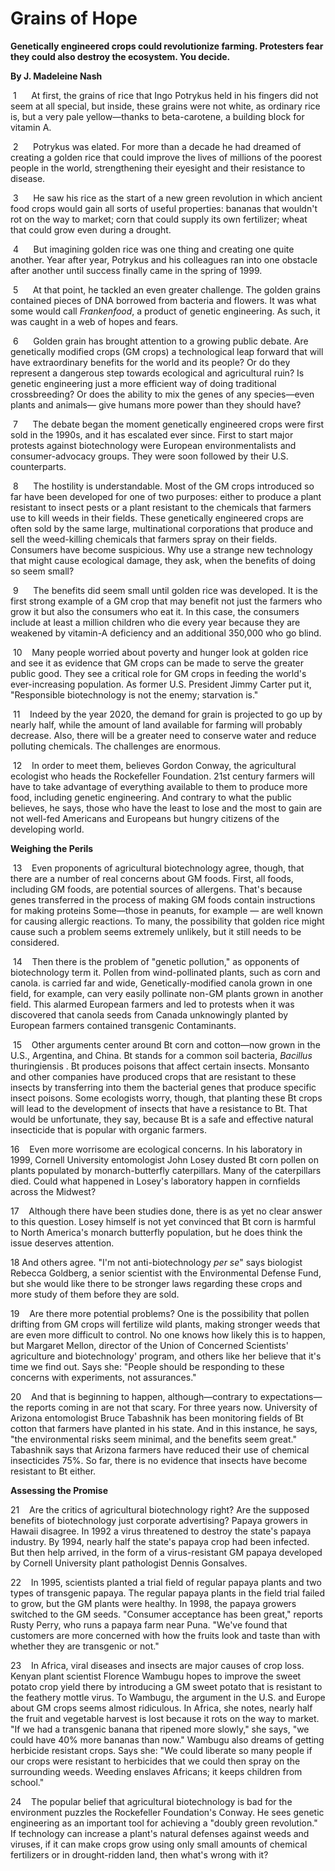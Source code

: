 # **Grains of Hope**

**Genetically engineered crops could revolutionize farming. Protesters fear they could also destroy the ecosystem. You decide.**

**By J. Madeleine Nash**

 1      At first, the grains of rice that Ingo Potrykus held in his fingers did not seem at all special, but inside, these grains were not white, as ordinary rice is, but a very pale yellow—thanks to beta-carotene, a building block for vitamin A.

 2      Potrykus was elated. For more than a decade he had dreamed of creating a golden rice that could improve the lives of millions of the poorest people in the world, strengthening their eyesight and their resistance to disease.

 3      He saw his rice as the start of a new green revolution in which ancient food crops would gain all sorts of useful properties: bananas that wouldn't rot on the way to market; corn that could supply its own fertilizer; wheat that could grow even during a drought.

 4      But imagining golden rice was one thing and creating one quite another. Year after year, Potrykus and his colleagues ran into one obstacle after another until success finally came in the spring of 1999.

 5      At that point, he tackled an even greater challenge. The golden grains contained pieces of DNA borrowed from bacteria and flowers. It was what some would call _Frankenfood_, a product of genetic engineering. As such, it was caught in a web of hopes and fears.

 6      Golden grain has brought attention to a growing public debate. Are genetically modified crops (GM crops) a technological leap forward that will have extraordinary benefits for the world and its people? Or do they represent a dangerous step towards ecological and agricultural ruin? Is genetic engineering just a more efficient way of doing traditional crossbreeding? Or does the ability to mix the genes of any species—even plants and animals— give humans more power than they should have?

 7      The debate began the moment genetically engineered crops were first sold in the 1990s, and it has escalated ever since. First to start major protests against biotechnology were European environmentalists and consumer-advocacy groups. They were soon followed by their U.S. counterparts.

 8      The hostility is understandable. Most of the GM crops introduced so far have been developed for one of two purposes: either to produce a plant resistant to insect pests or a plant resistant to the chemicals that farmers use to kill weeds in their fields. These genetically engineered crops are often sold by the same large, multinational corporations that produce and sell the weed-killing chemicals that farmers spray on their fields. Consumers have become suspicious. Why use a strange new technology that might cause ecological damage, they ask, when the benefits of doing so seem small?

 9      The benefits did seem small until golden rice was developed. It is the first strong example of a GM crop that may benefit not just the farmers who grow it but also the consumers who eat it. In this case, the consumers include at least a million children who die every year because they are weakened by vitamin-A deficiency and an additional 350,000 who go blind.

 10    Many people worried about poverty and hunger look at golden rice and see it as evidence that GM crops can be made to serve the greater public good. They see a critical role for GM crops in feeding the world's ever-increasing population. As former U.S. President Jimmy Carter put it, "Responsible biotechnology is not the enemy; starvation is."

 11    Indeed by the year 2020, the demand for grain is projected to go up by nearly half, while the amount of land available for farming will probably decrease. Also, there will be a greater need to conserve water and reduce polluting chemicals. The challenges are enormous.

 12    In order to meet them, believes Gordon Conway, the agricultural ecologist who heads the Rockefeller Foundation. 21st century farmers will have to take advantage of everything available to them to produce more food, including genetic engineering. And contrary to what the public believes, he says, those who have the least to lose and the most to gain are not well-fed Americans and Europeans but hungry citizens of the developing world.

**Weighing the Perils**

 13    Even proponents of agricultural biotechnology agree, though, that there are a number of real concerns about GM foods. First, all foods, including GM foods, are potential sources of allergens. That's because genes transferred in the process of making GM foods contain instructions for making proteins Some—those in peanuts, for example — are well known for causing allergic reactions. To many, the possibility that golden rice might cause such a problem seems extremely unlikely, but it still needs to be considered.

 14    Then there is the problem of "genetic pollution," as opponents of biotechnology term it. Pollen from wind-pollinated plants, such as corn and canola. is carried far and wide, Genetically-modified canola grown in one field, for example, can very easily pollinate non-GM plants grown in another field. This alarmed European farmers and led to protests when it was discovered that canola seeds from Canada unknowingly planted by European farmers contained transgenic Contaminants.
 
 15    Other arguments center around Bt corn and cotton—now grown in the U.S., Argentina, and China. Bt stands for a common soil bacteria, _Bacillus_ thuringiensis . Bt produces poisons that affect certain insects. Monsanto and other companies have produced crops that are resistant to these insects by transferring into them the bacterial genes that produce specific insect poisons. Some ecologists worry, though, that planting these Bt crops will lead to the development of insects that have a resistance to Bt. That would be unfortunate, they say, because Bt is a safe and effective natural insecticide that is popular with organic farmers.

 16    Even more worrisome are ecological concerns. In his laboratory in 1999, Cornell University entomologist John Losey dusted Bt corn pollen on plants populated by monarch-butterfly caterpillars. Many of the caterpillars died. Could what happened in Losey's laboratory happen in cornfields across the Midwest?

 17    Although there have been studies done, there is as yet no clear answer to this question. Losey himself is not yet convinced that Bt corn is harmful to North America's monarch butterfly population, but he does think the issue deserves attention.

 18    And others agree. "I'm not anti-biotechnology _per se_" says biologist Rebecca Goldberg, a senior scientist with the Environmental Defense Fund, but she would like there to be stronger laws regarding these crops and more study of them before they are sold.
 
 19    Are there more potential problems? One is the possibility that pollen drifting from GM crops will fertilize wild plants, making stronger weeds that are even more difficult to control. No one knows how likely this is to happen, but Margaret Mellon, director of the Union of Concerned Scientists' agriculture and biotechnology' program, and others like her believe that it's time we find out. Says she: "People should be responding to these concerns with experiments, not assurances."

 20    And that is beginning to happen, although—contrary to expectations—the reports coming in are not that scary. For three years now. University of Arizona entomologist Bruce Tabashnik has been monitoring fields of Bt cotton that farmers have planted in his state. And in this instance, he says, "the environmental risks seem minimal, and the benefits seem great." Tabashnik says that Arizona farmers have reduced their use of chemical insecticides 75%. So far, there is no evidence that insects have become resistant to Bt either.

**Assessing the Promise**

 21    Are the critics of agricultural biotechnology right? Are the supposed benefits of biotechnology just corporate advertising? Papaya growers in Hawaii disagree. In 1992 a virus threatened to destroy the state's papaya industry. By 1994, nearly half the state's papaya crop had been infected. But then help arrived, in the form of a virus-resistant GM papaya developed by Cornell University plant pathologist Dennis Gonsalves.
 
 22    In 1995, scientists planted a trial field of regular papaya plants and two types of transgenic papaya. The regular papaya plants in the field trial failed to grow, but the GM plants were healthy. In 1998, the papaya growers switched to the GM seeds. "Consumer acceptance has been great," reports Rusty Perry, who runs a papaya farm near Puna. "We've found that customers are more concerned with how the fruits look and taste than with whether they are transgenic or not."
 
 23    In Africa, viral diseases and insects are major causes of crop loss. Kenyan plant scientist Florence Wambugu hopes to improve the sweet potato crop yield there by introducing a GM sweet potato that is resistant to the feathery mottle virus. To Wambugu, the argument in the U.S. and Europe about GM crops seems almost ridiculous. In Africa, she notes, nearly half the fruit and vegetable harvest is lost because it rots on the way to market. "If we had a transgenic banana that ripened more slowly," she says, "we could have 40% more bananas than now." Wambugu also dreams of getting herbicide resistant crops. Says she: "We could liberate so many people if our crops were resistant to herbicides that we could then spray on the surrounding weeds. Weeding enslaves Africans; it keeps children from school."

24    The popular belief that agricultural biotechnology is bad for the environment puzzles the Rockefeller Foundation's Conway. He sees genetic engineering as an important tool for achieving a "doubly green revolution." If technology can increase a plant's natural defenses against weeds and viruses, if it can make crops grow using only small amounts of chemical fertilizers or in drought-ridden land, then what's wrong with it?
